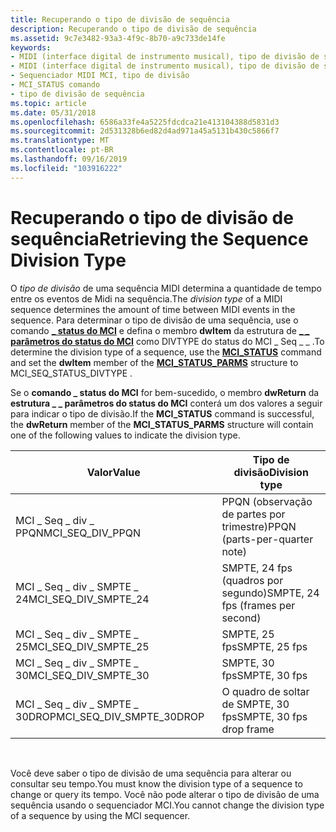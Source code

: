 ```yaml
---
title: Recuperando o tipo de divisão de sequência
description: Recuperando o tipo de divisão de sequência
ms.assetid: 9c7e3482-93a3-4f9c-8b70-a9c733de14fe
keywords:
- MIDI (interface digital de instrumento musical), tipo de divisão de sequência
- MIDI (interface digital de instrumento musical), tipo de divisão de sequência
- Sequenciador MIDI MCI, tipo de divisão
- MCI_STATUS comando
- tipo de divisão de sequência
ms.topic: article
ms.date: 05/31/2018
ms.openlocfilehash: 6586a33fe4a5225fdcdca21e413104388d5831d3
ms.sourcegitcommit: 2d531328b6ed82d4ad971a45a5131b430c5866f7
ms.translationtype: MT
ms.contentlocale: pt-BR
ms.lasthandoff: 09/16/2019
ms.locfileid: "103916222"
---
```

# <a name="retrieving-the-sequence-division-type"></a><span data-ttu-id="332f1-108">Recuperando o tipo de divisão de sequência</span><span class="sxs-lookup"><span data-stu-id="332f1-108">Retrieving the Sequence Division Type</span></span>

<span data-ttu-id="332f1-109">O *tipo de divisão* de uma sequência MIDI determina a quantidade de tempo entre os eventos de Midi na sequência.</span><span class="sxs-lookup"><span data-stu-id="332f1-109">The *division type* of a MIDI sequence determines the amount of time between MIDI events in the sequence.</span></span> <span data-ttu-id="332f1-110">Para determinar o tipo de divisão de uma sequência, use o comando [**\_ status do MCI**](mci-status.md) e defina o membro **dwItem** da estrutura de [**\_ \_ parâmetros do status do MCI**](mci-status-parms.md) como DIVTYPE do status do MCI \_ Seq \_ \_ .</span><span class="sxs-lookup"><span data-stu-id="332f1-110">To determine the division type of a sequence, use the [**MCI\_STATUS**](mci-status.md) command and set the **dwItem** member of the [**MCI\_STATUS\_PARMS**](mci-status-parms.md) structure to MCI\_SEQ\_STATUS\_DIVTYPE .</span></span>

<span data-ttu-id="332f1-111">Se o **comando \_ status do MCI** for bem-sucedido, o membro **dwReturn** da **estrutura \_ \_ parâmetros do status do MCI** conterá um dos valores a seguir para indicar o tipo de divisão.</span><span class="sxs-lookup"><span data-stu-id="332f1-111">If the **MCI\_STATUS** command is successful, the **dwReturn** member of the **MCI\_STATUS\_PARMS** structure will contain one of the following values to indicate the division type.</span></span>



| <span data-ttu-id="332f1-112">Valor</span><span class="sxs-lookup"><span data-stu-id="332f1-112">Value</span></span>                        | <span data-ttu-id="332f1-113">Tipo de divisão</span><span class="sxs-lookup"><span data-stu-id="332f1-113">Division type</span></span>                     |
|------------------------------|-----------------------------------|
| <span data-ttu-id="332f1-114">MCI \_ Seq \_ div \_ PPQN</span><span class="sxs-lookup"><span data-stu-id="332f1-114">MCI\_SEQ\_DIV\_PPQN</span></span>          | <span data-ttu-id="332f1-115">PPQN (observação de partes por trimestre)</span><span class="sxs-lookup"><span data-stu-id="332f1-115">PPQN (parts-per-quarter note)</span></span>     |
| <span data-ttu-id="332f1-116">MCI \_ Seq \_ div \_ SMPTE \_ 24</span><span class="sxs-lookup"><span data-stu-id="332f1-116">MCI\_SEQ\_DIV\_SMPTE\_24</span></span>     | <span data-ttu-id="332f1-117">SMPTE, 24 fps (quadros por segundo)</span><span class="sxs-lookup"><span data-stu-id="332f1-117">SMPTE, 24 fps (frames per second)</span></span> |
| <span data-ttu-id="332f1-118">MCI \_ Seq \_ div \_ SMPTE \_ 25</span><span class="sxs-lookup"><span data-stu-id="332f1-118">MCI\_SEQ\_DIV\_SMPTE\_25</span></span>     | <span data-ttu-id="332f1-119">SMPTE, 25 fps</span><span class="sxs-lookup"><span data-stu-id="332f1-119">SMPTE, 25 fps</span></span>                     |
| <span data-ttu-id="332f1-120">MCI \_ Seq \_ div \_ SMPTE \_ 30</span><span class="sxs-lookup"><span data-stu-id="332f1-120">MCI\_SEQ\_DIV\_SMPTE\_30</span></span>     | <span data-ttu-id="332f1-121">SMPTE, 30 fps</span><span class="sxs-lookup"><span data-stu-id="332f1-121">SMPTE, 30 fps</span></span>                     |
| <span data-ttu-id="332f1-122">MCI \_ Seq \_ div \_ SMPTE \_ 30DROP</span><span class="sxs-lookup"><span data-stu-id="332f1-122">MCI\_SEQ\_DIV\_SMPTE\_30DROP</span></span> | <span data-ttu-id="332f1-123">O quadro de soltar de SMPTE, 30 fps</span><span class="sxs-lookup"><span data-stu-id="332f1-123">SMPTE, 30 fps drop frame</span></span>          |



 

<span data-ttu-id="332f1-124">Você deve saber o tipo de divisão de uma sequência para alterar ou consultar seu tempo.</span><span class="sxs-lookup"><span data-stu-id="332f1-124">You must know the division type of a sequence to change or query its tempo.</span></span> <span data-ttu-id="332f1-125">Você não pode alterar o tipo de divisão de uma sequência usando o sequenciador MCI.</span><span class="sxs-lookup"><span data-stu-id="332f1-125">You cannot change the division type of a sequence by using the MCI sequencer.</span></span>

 

 




